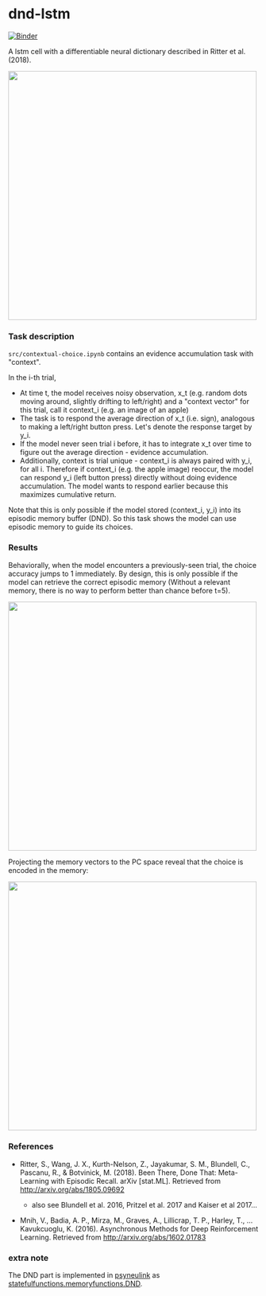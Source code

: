 # dnd-lstm

[![Binder](https://mybinder.org/badge_logo.svg)](https://mybinder.org/v2/gh/qihongl/dlstm-demo/master)

A lstm cell with a differentiable neural dictionary described in Ritter et al. (2018). 


<img src="https://github.com/qihongl/dnd-lstm/blob/master/figs/dnd-lstm-cell.png" width=500>


### Task description 

`src/contextual-choice.ipynb` contains an evidence accumulation task with "context". 

In the i-th trial,

- At time t, the model receives noisy observation, x_t (e.g. random dots moving around, slightly drifting to left/right)
and a "context vector" for this trial, call it context_i (e.g. an image of an apple)
- The task is to respond the average direction of x_t (i.e. sign), analogous to making a left/right button press. Let's denote the response target by y_i.  
- If the model never seen trial i before, it has to integrate x_t over time to figure out the average direction - evidence accumulation.
- Additionally, context is trial unique - context_i is always paired with y_i, for all i. Therefore if context_i (e.g. the apple image) reoccur, the model can respond y_i (left button press) directly without doing evidence accumulation. The model wants to respond earlier because this maximizes cumulative return. 

Note that this is only possible if the model stored (context_i, y_i) into its episodic memory buffer (DND). So this task shows the model can use episodic memory to guide its choices. 

### Results

Behaviorally, when the model encounters a previously-seen trial, the choice accuracy jumps to 1 immediately. By design, this is only possible if the model can retrieve the correct episodic memory (Without a relevant memory, there is no way to perform better than chance before t=5). 

<img src="https://github.com/qihongl/dnd-lstm/blob/master/figs/correct-rate.png" width=500>

Projecting the memory vectors to the PC space reveal that the choice is encoded in the memory:  

<img src="https://github.com/qihongl/dnd-lstm/blob/master/figs/pc-v.png" width=500>


### References

- Ritter, S., Wang, J. X., Kurth-Nelson, Z., Jayakumar, S. M., Blundell, C., Pascanu, R., & Botvinick, M. (2018). Been There, Done That: Meta-Learning with Episodic Recall. arXiv [stat.ML]. Retrieved from http://arxiv.org/abs/1805.09692

    - also see Blundell et al. 2016, Pritzel et al. 2017 and Kaiser et al 2017... 

- Mnih, V., Badia, A. P., Mirza, M., Graves, A., Lillicrap, T. P., Harley, T., … Kavukcuoglu, K. (2016). Asynchronous Methods for Deep Reinforcement Learning. Retrieved from http://arxiv.org/abs/1602.01783


### extra note 

The DND part is implemented in <a href="https://princetonuniversity.github.io/PsyNeuLink/">psyneulink</a> as <a href="https://princetonuniversity.github.io/PsyNeuLink/MemoryFunctions.html?highlight=dnd#psyneulink.core.components.functions.statefulfunctions.memoryfunctions.DND">statefulfunctions.memoryfunctions.DND</a>. 


